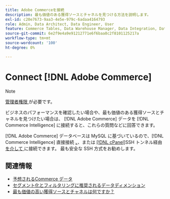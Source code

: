 ```yaml
---
title: Adobe Commerceを接続
description: 最も価値のある獲得ソースとチャネルを見つける方法を説明します。
exl-id: c20e7673-9aa3-4e5e-979c-6adaa4164793
role: Admin, Data Architect, Data Engineer, User
feature: Commerce Tables, Data Warehouse Manager, Data Integration, Data Import/Export
source-git-commit: 6e2f9e4a9e91212771e6f6baa8c2f8101125217a
workflow-type: tm+mt
source-wordcount: '100'
ht-degree: 0%

---
```


# Connect [!DNL Adobe Commerce]

>[!NOTE]
>
>[ 管理者権限 ](../../../administrator/user-management/user-management.md) が必要です。

ビジネスのパフォーマンスを確認したい場合や、最も価値のある獲得ソースとチャネルを見つけたい場合は、 [!DNL Adobe Commerce] データを [!DNL Commerce Intelligence] に接続すると、これらの質問などに回答できます。

[!DNL Adobe Commerce] データベースは MySQL に基づいているので、[!DNL Commerce Intelligence] 直接接続 [、](../integrations/mysql-via-a-direct-connection.md)、または [[!DNL cPanel]](../integrations/mysql-via-cpanel.md)SSH トンネル経由 [ を介して ](../integrations/mysql-via-ssh-tunnel.md) に接続できます。 最も安全な SSH 方式をお勧めします。

## 関連情報

* [予想されるCommerce データ](../integrations/magento-data.md)
* [セグメント化とフィルタリングに推奨されるデータディメンション](../../../best-practices/segment-filter.md)
* [最も価値の高い獲得ソースとチャネルは何ですか？](../../analysis/most-value-source-channel.md)
